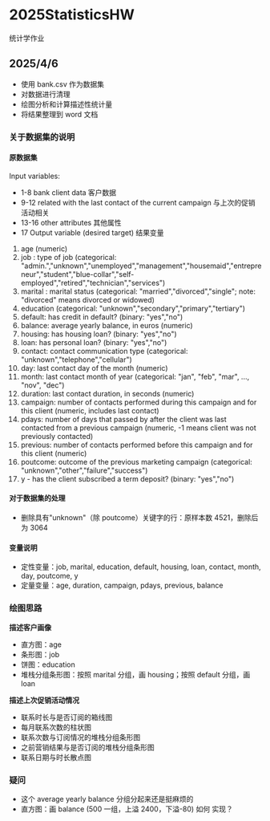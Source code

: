# 2025StatisticsHW

统计学作业

## 2025/4/6

- 使用 bank.csv 作为数据集
- 对数据进行清理
- 绘图分析和计算描述性统计量
- 将结果整理到 word 文档

### 关于数据集的说明

#### 原数据集

Input variables:

- 1-8 bank client data 客户数据
- 9-12 related with the last contact of the current campaign 与上次的促销活动相关
- 13-16 other attributes 其他属性
- 17 Output variable (desired target) 结果变量

1. age (numeric)
2. job : type of job (categorical: "admin.","unknown","unemployed","management","housemaid","entrepreneur","student","blue-collar","self-employed","retired","technician","services")
3. marital : marital status (categorical: "married","divorced","single"; note: "divorced" means divorced or widowed)
4. education (categorical: "unknown","secondary","primary","tertiary")
5. default: has credit in default? (binary: "yes","no")
6. balance: average yearly balance, in euros (numeric)
7. housing: has housing loan? (binary: "yes","no")
8. loan: has personal loan? (binary: "yes","no")
9. contact: contact communication type (categorical: "unknown","telephone","cellular")
10. day: last contact day of the month (numeric)
11. month: last contact month of year (categorical: "jan", "feb", "mar", ..., "nov", "dec")
12. duration: last contact duration, in seconds (numeric)
13. campaign: number of contacts performed during this campaign and for this client (numeric, includes last contact)
14. pdays: number of days that passed by after the client was last contacted from a previous campaign (numeric, -1 means client was not previously contacted)
15. previous: number of contacts performed before this campaign and for this client (numeric)
16. poutcome: outcome of the previous marketing campaign (categorical: "unknown","other","failure","success")
17. y - has the client subscribed a term deposit? (binary: "yes","no")

#### 对于数据集的处理

- 删除具有"unknown"（除 poutcome）关键字的行：原样本数 4521，删除后为 3064

#### 变量说明

- 定性变量：job, marital, education, default, housing, loan, contact, month, day, poutcome, y
- 定量变量：age, duration, campaign, pdays, previous, balance

### 绘图思路

**描述客户画像**

- 直方图：age
- 条形图：job
- 饼图：education
- 堆栈分组条形图：按照 marital 分组，画 housing；按照 default 分组，画 loan

**描述上次促销活动情况**

- 联系时长与是否订阅的箱线图
- 每月联系次数的柱状图
- 联系次数与订阅情况的堆栈分组条形图
- 之前营销结果与是否订阅的堆栈分组条形图
- 联系日期与时长散点图

### 疑问

- 这个 average yearly balance 分组分起来还是挺麻烦的
- 直方图：画 balance (500 一组，上溢 2400，下溢-80) 如何 实现？
